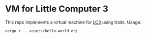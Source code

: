 # VM for Little Computer 3
This repo implements a virtual machine for [LC3](https://en.wikipedia.org/wiki/Little_Computer_3) using traits. Usage:

```Bash
cargo r -- assets/hello-world.obj
```

